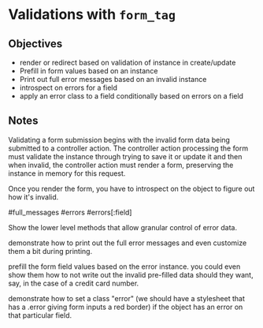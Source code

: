 # Validations with `form_tag`

## Objectives

- render or redirect based on validation of instance in create/update
- Prefill in form values based on an instance
- Print out full error messages based on an invalid instance
- introspect on errors for a field
- apply an error class to a field conditionally based on errors on a field

## Notes

Validating a form submission begins with the invalid form data being submitted to a controller action. The controller action processing the form must validate the instance through trying to save it or update it and then when invalid, the controller action must render a form, preserving the instance in memory for this request.

Once you render the form, you have to introspect on the object to figure out how it's invalid.

#full_messages
#errors
#errors[:field]

Show the lower level methods that allow granular control of error data.

demonstrate how to print out the full error messages and even customize them a bit during printing.

prefill the form field values based on the error instance. you could even show them how to not write out the invalid pre-filled data should they want, say, in the case of a credit card number.

demonstrate how to set a class "error" (we should have a stylesheet that has a .error giving form inputs a red border) if the object has an error on that particular field.

